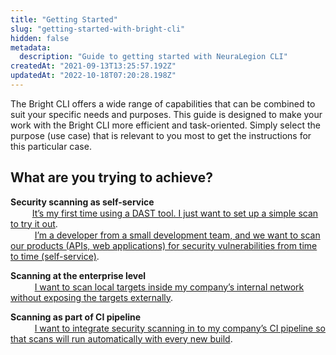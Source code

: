```yaml
---
title: "Getting Started"
slug: "getting-started-with-bright-cli"
hidden: false
metadata: 
  description: "Guide to getting started with NeuraLegion CLI"
createdAt: "2021-09-13T13:25:57.192Z"
updatedAt: "2022-10-18T07:20:28.198Z"
---
```

The Bright CLI offers a wide range of capabilities that can be combined to suit your specific needs and purposes. This guide is designed to make your work with the Bright CLI more efficient and task-oriented. Simply select the purpose (use case) that is relevant to you most to get the instructions for this particular case. 

## What are you trying to achieve?

**Security scanning as self-service**  
     <img src="https://files.readme.io/4b2454a-bi_arrow-right_1.png" width="15" height="15"> [It’s my first time using a DAST tool. I just want to set up a simple scan to try it out](/docs/security-scanning-as-self-service).  
     <img src="https://files.readme.io/4b2454a-bi_arrow-right_1.png" width="15" height="15"> [I’m a developer from a small development team, and we want to scan our products (APIs, web applications) for security vulnerabilities from time to time (self-service)](/docs/security-scanning-as-self-service). 

**Scanning at the enterprise level**  
     <img src="https://files.readme.io/4b2454a-bi_arrow-right_1.png" width="15" height="15"> [I want to scan local targets inside my company’s internal network without exposing the targets externally](/docs/scanning-at-the-enterprise-level). 

**Scanning as part of CI pipeline**  
     <img src="https://files.readme.io/4b2454a-bi_arrow-right_1.png" width="15" height="15"> [I want to integrate security scanning in to my company’s CI pipeline so that scans will run automatically with every new build](/docs/scanning-as-part-of-ci-pipeline).